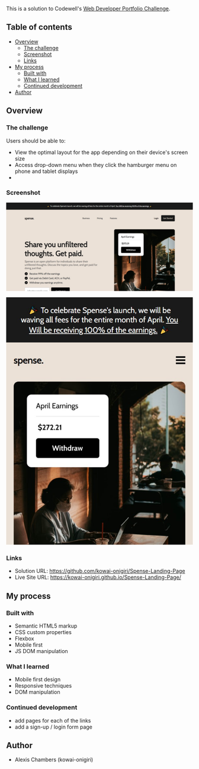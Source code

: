 This is a solution to Codewell's [Web Developer Portfolio Challenge](https://www.codewell.cc/challenges/spense-landing-page--608a7a859691700015db16c5).  

## Table of contents

- [Overview](#overview)
  - [The challenge](#the-challenge)
  - [Screenshot](#screenshot)
  - [Links](#links)
- [My process](#my-process)
  - [Built with](#built-with)
  - [What I learned](#what-i-learned)
  - [Continued development](#continued-development)
- [Author](#author)


## Overview

### The challenge

Users should be able to:

- View the optimal layout for the app depending on their device's screen size
- Access drop-down menu when they click the hamburger menu on phone and tablet displays
- 
### Screenshot

![](./screenshot1.jpg)

![](./screenshot2.jpg)

### Links

- Solution URL: https://github.com/kowai-onigiri/Spense-Landing-Page
- Live Site URL: https://kowai-onigiri.github.io/Spense-Landing-Page/
## My process

### Built with

- Semantic HTML5 markup
- CSS custom properties
- Flexbox
- Mobile first
- JS DOM manipulation

### What I learned

- Mobile first design
- Responsive techniques
- DOM manipulation


### Continued development

- add pages for each of the links
- add a sign-up / login form page

## Author

- Alexis Chambers (kowai-onigiri)
